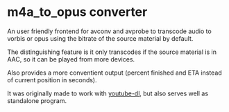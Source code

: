 # m4a\_to\_opus converter

An user friendly frontend for avconv and avprobe to transcode audio to
vorbis or opus using the bitrate of the source material by
default.

The distinguishing feature is it only transcodes if the source material is
in AAC, so it can be played from more devices.

Also provides a more conventient output (percent finished and ETA
instead of current position in seconds).

It was originally made to work with
[youtube-dl](https://rg3.github.io/youtube-dl/), but also serves well as
standalone program.
